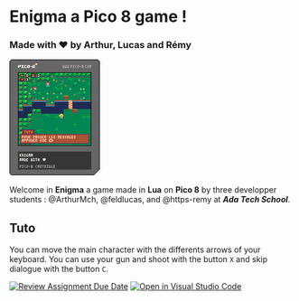 # Enigma a Pico 8 game !
### Made with ❤️ by **Arthur**, **Lucas** and **Rémy** 


![picture of the carts of the game](enigma.p8.png)


Welcome in **Enigma** a game made in **Lua** on **Pico 8** by three developper students : @ArthurMch, @feldlucas, and @https-remy at _**Ada Tech School**_.

## Tuto

You can move the main character with the differents arrows of your keyboard.
You can use your gun and shoot with the button `X` and skip dialogue with the button `C`.







[![Review Assignment Due Date](https://classroom.github.com/assets/deadline-readme-button-24ddc0f5d75046c5622901739e7c5dd533143b0c8e959d652212380cedb1ea36.svg)](https://classroom.github.com/a/90LCdBYZ)
[![Open in Visual Studio Code](https://classroom.github.com/assets/open-in-vscode-718a45dd9cf7e7f842a935f5ebbe5719a5e09af4491e668f4dbf3b35d5cca122.svg)](https://classroom.github.com/online_ide?assignment_repo_id=12547017&assignment_repo_type=AssignmentRepo)

